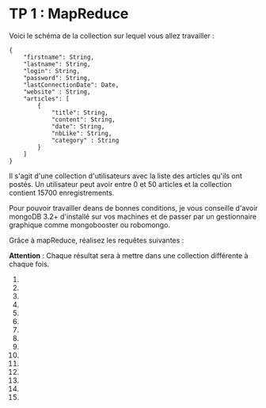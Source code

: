 # TP 1 : MapReduce

Voici le schéma de la collection sur lequel vous allez travailler :

```
{
    "firstname": String,
    "lastname": String,
    "login": String,
    "password": String,
    "lastConnectionDate": Date,
    "website" : String,
    "articles": [
        {
            "title": String,
            "content": String,
            "date": String,
            "nbLike": String,
            "category" : String
        }
    ]
}
```

Il s'agit d'une collection d'utilisateurs avec la liste des articles qu'ils ont postés. Un utilisateur peut avoir entre 0 et 50 articles et la collection contient 15700 enregistrements.

Pour pouvoir travailler deans de bonnes conditions, je vous conseille d'avoir mongoDB 3.2+ d'installé sur vos machines et de passer par un gestionnaire graphique comme mongobooster ou robomongo.

Grâce à mapReduce, réalisez les requêtes suivantes :

**Attention** : Chaque résultat sera à mettre dans une collection différente à chaque fois.

1. 
2.
3.
4.
5.
6.
7.
8.
9.
10.
11.
12.
13.
14.
15.
